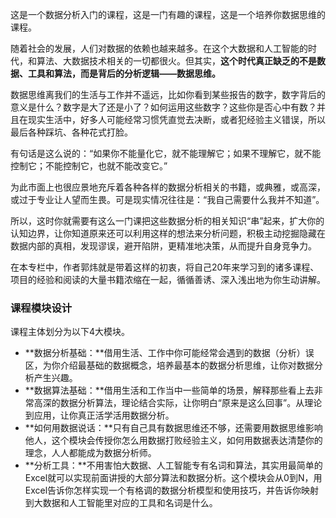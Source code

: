 这是一个数据分析入门的课程，这是一门有趣的课程，这是一个培养你数据思维的课程。

随着社会的发展，人们对数据的依赖也越来越多。在这个大数据和人工智能的时代，和算法、大数据技术相关的一切都很火。但其实，**这个时代真正缺乏的不是数据、工具和算法，而是背后的分析逻辑——数据思维。**

数据思维离我们的生活与工作并不遥远，比如你看到某些报告的数字，数字背后的意义是什么？数字是大了还是小了？如何运用这些数字？这些你是否心中有数？并且在现实生活中，好多人可能经常习惯凭直觉去决断，或者犯经验主义错误，所以最后各种踩坑、各种花式打脸。

有句话是这么说的：“如果你不能量化它，就不能理解它；如果不理解它，就不能控制它；不能控制它，也就不能改变它。”

为此市面上也很应景地充斥着各种各样的数据分析相关的书籍，或典雅，或高深，或过于专业让人望而生畏。可是现实情况往往是：“我自己需要什么我并不知道”。

所以，这时你就需要有这么一门课把这些数据分析的相关知识“串”起来，扩大你的认知边界，让你知道原来还可以利用这样的想法来分析问题，积极主动挖掘隐藏在数据内部的真相，发现谬误，避开陷阱，更精准地决策，从而提升自身竞争力。

在本专栏中，作者郭炜就是带着这样的初衷，将自己20年来学习到的诸多课程、项目的经验和阅读的大量书籍浓缩在一起，循循善诱、深入浅出地为你生动讲解。

### 课程模块设计

课程主体划分为以下4大模块。

- **数据分析基础：**借用生活、工作中你可能经常会遇到的数据（分析）误区，为你介绍最基础的数据概念，培养最基本的数据分析思维，让你对数据分析产生兴趣。
- **数据算法基础：**借用生活和工作当中一些简单的场景，解释那些看上去非常高深的数据分析算法，理论结合实际，让你明白“原来是这么回事”。从理论到应用，让你真正活学活用数据分析。
- **如何用数据说话：**只有自己具有数据思维还不够，还需要用数据思维影响他人，这个模块会传授你怎么用数据打败经验主义，如何用数据表达清楚你的理念，人人都能成为数据分析师。
- **分析工具：**不用害怕大数据、人工智能专有名词和算法，其实用最简单的Excel就可以实现前面讲授的大部分算法和数据分析。这个模块会从0到N，用Excel告诉你怎样实现一个有格调的数据分析模型和使用技巧，并告诉你映射到大数据和人工智能里对应的工具和名词是什么。